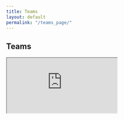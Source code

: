 ```yaml
---
title: Teams
layout: default
permalink: "/teams_page/"
---
```



<style> 
  iframe.teams { width: 100%; height: 800px; overflow: scroll; } 
</style>

<h2 id="teams" name="teams">Teams</h2>

<iframe src="https://docs.google.com/spreadsheets/d/e/2PACX-1vSkoPjOmtPxoNJC3WUmRHVZTRVuLZswdriD2Z3rO-MZ8Djje-eHYapJN-31wV4eDrbcAnfasezGREN-/pubhtml?gid=0&amp;single=true&amp;widget=true&amp;headers=false"></iframe>
